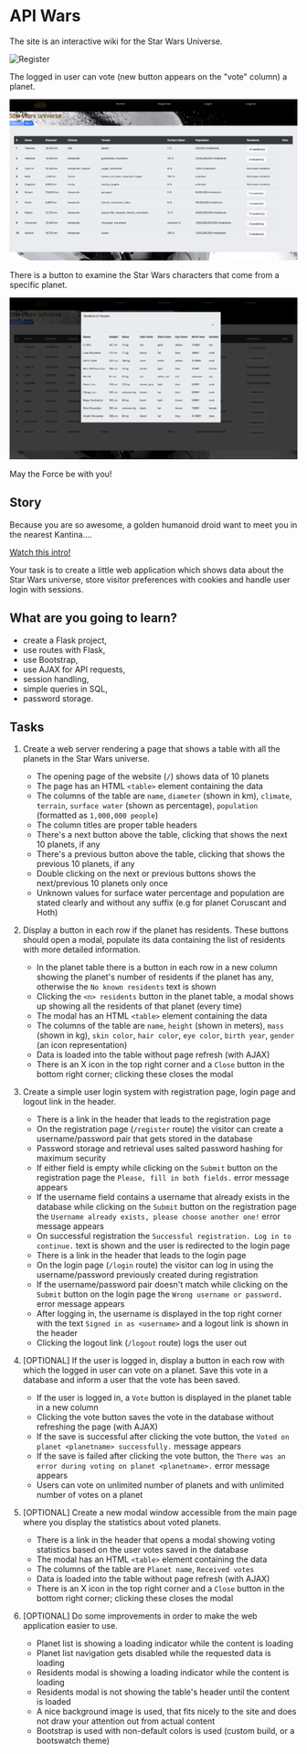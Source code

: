 # API Wars

The site is an interactive wiki for the Star Wars Universe. 

![Register](/img/register.png 'Register')

The logged in user can vote (new button appears on the "vote"
column) a planet.

![Planets](/img/planets.png 'Planets')

There is a button to examine the Star Wars characters that come
from a specific planet.

![Residents](/img/residents.png 'Residents')


May the Force be with you!



## Story

Because you are so awesome, a golden humanoid droid want to meet you in the
nearest Kantina....

[Watch this
intro!](https://starwarsintrocreator.kassellabs.io/?ref=redirect#!/BM1kT5Ezi0Q0b-Ell8TE)

Your task is to create a little web application which shows data about the Star
Wars universe, store visitor preferences with cookies and handle user login with
sessions.

## What are you going to learn?
- create a Flask project,
- use routes with Flask,
- use Bootstrap,
- use AJAX for API requests,
- session handling,
- simple queries in SQL,
- password storage.

## Tasks


1. Create a web server rendering a page that shows a table with all the planets in the Star Wars universe.

    - The opening page of the website (`/`) shows data of 10 planets
    - The page has an HTML `<table>` element containing the data
    - The columns of the table are `name`, `diameter` (shown in km), `climate`, `terrain`, `surface water` (shown as percentage), `population` (formatted as `1,000,000 people`)
    - The column titles are proper table headers
    - There's a next button above the table, clicking that shows the next 10 planets, if any
    - There's a previous button above the table, clicking that shows the previous 10 planets, if any
    - Double clicking on the next or previous buttons shows the next/previous 10 planets only once
    - Unknown values for surface water percentage and population are stated clearly and without any suffix (e.g for planet Coruscant and Hoth)

2. Display a button in each row if the planet has residents. These buttons should open a modal, populate its data containing the list of residents with more detailed information.

    - In the planet table there is a button in each row in a new column showing the planet's number of residents if the planet has any, otherwise the `No known residents` text is shown
    - Clicking the `<n> residents` button in the planet table, a modal shows up showing all the residents of that planet (every time)
    - The modal has an HTML `<table>` element containing the data
    - The columns of the table are `name`, `height` (shown in meters), `mass` (shown in kg), `skin color`, `hair color`, `eye color`, `birth year`, `gender` (an icon representation)
    - Data is loaded into the table without page refresh (with AJAX)
    - There is an X icon in the top right corner and a `Close` button in the bottom right corner; clicking these closes the modal


3. Create a simple user login system with registration page, login page and logout link in the header.

    - There is a link in the header that leads to the registration page
    - On the registration page (`/register` route) the visitor can create a username/password pair that gets stored in the database
    - Password storage and retrieval uses salted password hashing for maximum security
    - If either field is empty while clicking on the `Submit` button on the registration page the `Please, fill in both fields.` error message appears
    - If the username field contains a username that already exists in the database while clicking on the `Submit` button on the registration page the `Username already exists, please choose another one!` error message appears
    - On successful registration the `Successful registration. Log in to continue.` text is shown and the user is redirected to the login page
    - There is a link in the header that leads to the login page
    - On the login page (`/login` route) the visitor can log in using the username/password previously created during registration
    - If the username/password pair doesn't match while clicking on the `Submit` button on the login page the `Wrong username or password.` error message appears
    - After logging in, the username is displayed in the top right corner with the text `Signed in as <username>` and a logout link is shown in the header
    - Clicking the logout link (`/logout` route) logs the user out

4. [OPTIONAL] If the user is logged in, display a button in each row with which the logged in user can vote on a planet. Save this vote in a database and inform a user that the vote has been saved.

    - If the user is logged in, a `Vote` button is displayed in the planet table in a new column
    - Clicking the vote button saves the vote in the database without refreshing the page (with AJAX)
    - If the save is successful after clicking the vote button, the `Voted on planet <planetname> successfully.` message appears
    - If the save is failed after clicking the vote button, the `There was an error during voting on planet <planetname>.` error message appears
    - Users can vote on unlimited number of planets and with unlimited number of votes on a planet

5. [OPTIONAL] Create a new modal window accessible from the main page where you display the statistics about voted planets.

    - There is a link in the header that opens a modal showing voting statistics based on the user votes saved in the database
    - The modal has an HTML `<table>` element containing the data
    - The columns of the table are `Planet name`, `Received votes`
    - Data is loaded into the table without page refresh (with AJAX)
    - There is an X icon in the top right corner and a `Close` button in the bottom right corner; clicking these closes the modal

6. [OPTIONAL] Do some improvements in order to make the web application easier to use.

    - Planet list is showing a loading indicator while the content is loading
    - Planet list navigation gets disabled while the requested data is loading
    - Residents modal is showing a loading indicator while the content is loading
    - Residents modal is not showing the table's header until the content is loaded
    - A nice background image is used, that fits nicely to the site and does not draw your attention out from actual content
    - Bootstrap is used with non-default colors is used (custom build, or a bootswatch theme)
